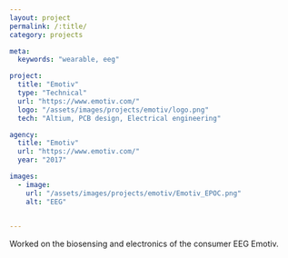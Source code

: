 ```yaml
---
layout: project
permalink: /:title/
category: projects

meta:
  keywords: "wearable, eeg"

project:
  title: "Emotiv"
  type: "Technical"
  url: "https://www.emotiv.com/"
  logo: "/assets/images/projects/emotiv/logo.png"
  tech: "Altium, PCB design, Electrical engineering"

agency:
  title: "Emotiv"
  url: "https://www.emotiv.com/"
  year: "2017"

images:
  - image:
    url: "/assets/images/projects/emotiv/Emotiv_EPOC.png"
    alt: "EEG" 

    
---
```

<p>Worked on the biosensing and electronics of the consumer EEG Emotiv.</p>
